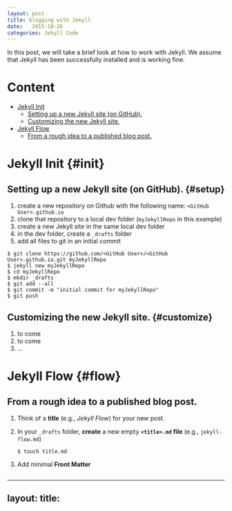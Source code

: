 ```yaml
---
layout: post
title: blogging with Jekyll
date:   2015-10-26
categories: Jekyll Code
---
```


In this post, we will take a brief look at how to work with Jekyll. We assume that Jekyll has been successfully installed and is working fine.

# Content

- [Jekyll Init](#init)
    - [Setting up a new Jekyll site (on GitHub).](#setup)
    - [Customizing the new Jekyll site.](#customize)
- [Jekyll Flow](#flow)
    - [From a rough idea to a published blog post.](#flow)



# Jekyll Init {#init}

## Setting up a new Jekyll site (on GitHub). {#setup}

1. create a new repository on Github with the following name: `<GitHub User>.github.io`
1. clone that repository to a local dev folder (`myJekyllRepo` in this example)
1. create a new Jekyll site in the same local dev folder
1. in the dev folder, create a `_drafts` folder
1. add all files to git in an initial commit

```
$ git clone https://github.com/<GitHub User>/<GitHub User>.github.io.git myJekyllRepo
$ jekyll new myJekyllRepo
$ cd myJekyllRepo
$ mkdir _drafts
$ git add --all
$ git commit -m "initial commit for myJekyllRepo"
$ git push
```

## Customizing the new Jekyll site. {#customize}

1. to come
1. to come
1. ...

# Jekyll Flow {#flow}

## From a rough idea to a published blog post.

1. Think of a **title** (e.g., *Jekyll Flow*) for your new post.
1. In your `_drafts` folder, **create** a new empty **`<title>.md` file** (e.g., `jekyll-flow.md`)

   `
$ touch title.md
   `

1. Add minimal **Front Matter**

   ``` YAML
---
layout: <document type>
title: <title>
date:   <date>
categories: <categories>
tags: <tags>
---
   ```

   **where**

    - `<document type>` is  `post` or `page` (or others, depending on the used layout)
    - `<title>` is your title
    - `<date>` is the date the post should be filed under (if omitted, date will be taken from post name, see step 7. below)
    - `<categories>` is one or more (space seperated) categories the post should be filed under (note: the categories are hierarchical. `cat1 cat2` means the post will be filed under `/cat1/cat2/...`)
    - `<tags>` is one or more tags that should be associated with the post

    - *your new file could look similar to this*
   
      ``` YAML
---
layout: post
title: blogging with Jekyll
date:   2015-10-26
categories: Jekyll Code
---
This is my new blog post...
      ```


1. **Start local Jekyll Server** with `--draft` option. 

   `
$ bundle exec jekyll serve --draft
   `

1. **Open newly created post** in browser at `127.0.0.1:4000`.

1. **Edit-Review Cycle**
   a) edit the contents of your post
   b) save post (it will automatically be regenerated by Jekyll)
   c) hit F5 on browser to refresh page
   d) review post
   e) while not finished and satisfied, continue with step 6.a)

1. Once satisfied and ready to publish, move your post from the `_drafts` to the `_posts` folder, and prepend the date to the filename (in `YYYY-MM-DD-title.md` format).

   `
$ mv _drafts/jekyll-flow.md _posts/2015-10-26-jekyll-flow.md
   `
1. **Start local Jekyll Server** without `--draft` option, and verify that the post is generated and filed as expected.

   `
$ bundle exec jekyll serve
   `
1. Commit and push your new post to your remote Github repository

   ```
$ git add _posts/
$ git commit -m "added a new post"
$ git push
   ```

1. Give Github some time to run Jekyll for you
1. **enjoy your new blog post** @ `http:\\<GitHub User>.github.io`


Hope this helps somehow. :)

Best,
Thomas





---

**N.B.** The best wishes to my father. It's his birthday today! :)